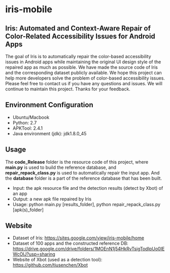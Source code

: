# iris-mobile
## Iris: Automated and Context-Aware Repair of Color-Related Accessibility Issues for Android Apps
The goal of Iris is to automatically repair the color-based accessibility issues in Android apps while maintaining the original UI design style of the repaired app as much as possible. We have made the source code of Iris and the corresponding dataset publicly available. We hope this project can help more developers solve the problem of color-based accessibility issues. Please feel free to contact us if you have any questions and issues. We will continue to maintain this project. Thanks for your feedback.

## Environment Configuration
* Ubuntu/Macbook
* Python: 2.7
* APKTool: 2.4.1
* Java environment (jdk): jdk1.8.0_45

## Usage
The **code_Release** folder is the resource code of this project, where **main.py** is used to build the reference database, and **repair_repack_class.py** is used to automatically repair the input app. And the **database** folder is a part of the reference database that has been built.
* Input: the apk resource file and the detection results (detect by Xbot) of an app
* Output: a new apk file repaired by Iris
* Usage: python main.py [results_folder], python repair_repack_class.py [apk(s)_folder]

## Website
* Dataset of Iris: 
https://sites.google.com/view/iris-mobile/home
* Dataset of 100 apps and the constructed reference DB: 
https://drive.google.com/drive/folders/1MOEnN1j54HkRvTsigTodIpUo0IEWcOIJ?usp=sharing
* Website of Xbot (used as a detection tool): 
https://github.com/tjusenchen/Xbot
